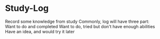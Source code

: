 # Study-Log
Record some knowledge from study
Commonly, log will have three part:
  Want to do and completed
  Want to do, tried but don't have enough abilities
  Have an idea, and would try it later
 
